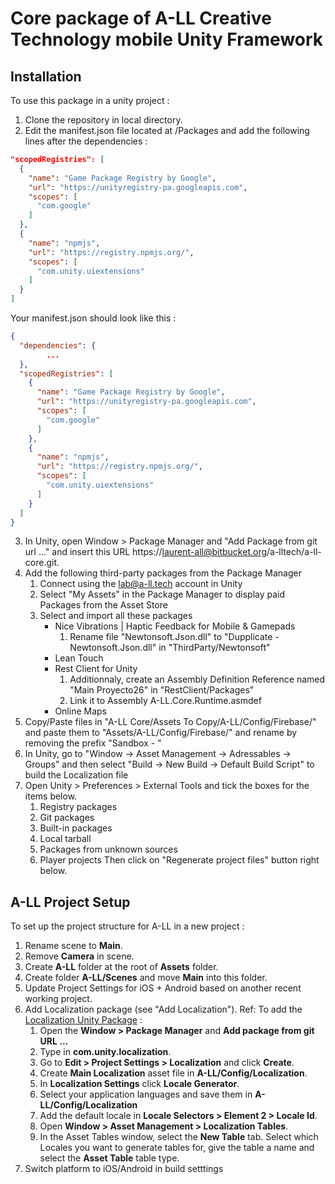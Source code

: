 # Core package of A-LL Creative Technology mobile Unity Framework

## Installation

To use this package in a unity project :

1. Clone the repository in local directory.
2. Edit the manifest.json file located at <your unity project>/Packages and add the following lines after the dependencies :
```json
"scopedRegistries": [
  {
    "name": "Game Package Registry by Google",
    "url": "https://unityregistry-pa.googleapis.com",
    "scopes": [
      "com.google"
    ]
  },
  {
    "name": "npmjs",
    "url": "https://registry.npmjs.org/",
    "scopes": [
      "com.unity.uiextensions"
    ]
  }
]
```
Your manifest.json should look like this :
```json
{
  "dependencies": {
    	...
  },
  "scopedRegistries": [
    {
      "name": "Game Package Registry by Google",
      "url": "https://unityregistry-pa.googleapis.com",
      "scopes": [
        "com.google"
      ]
    },
    {
      "name": "npmjs",
      "url": "https://registry.npmjs.org/",
      "scopes": [
        "com.unity.uiextensions"
      ]
    }
  ]
}
```
3. In Unity, open Window > Package Manager and "Add Package from git url ..." and insert this URL https://laurent-all@bitbucket.org/a-lltech/a-ll-core.git.
4. Add the following third-party packages from the Package Manager
    1. Connect using the lab@a-ll.tech account in Unity
    2. Select "My Assets" in the Package Manager to display paid Packages from the Asset Store
    3. Select and import all these packages
        - Nice Vibrations | Haptic Feedback for Mobile & Gamepads
            1. Rename file "Newtonsoft.Json.dll" to "Dupplicate - Newtonsoft.Json.dll" in "ThirdParty/Newtonsoft"
        - Lean Touch
        - Rest Client for Unity 
            1. Additionnaly, create an Assembly Definition Reference named "Main Proyecto26" in "RestClient/Packages"
            2. Link it to Assembly A-LL.Core.Runtime.asmdef
        - Online Maps
5. Copy/Paste files in "A-LL Core/Assets To Copy/A-LL/Config/Firebase/" and paste them to "Assets/A-LL/Config/Firebase/" and rename by removing the prefix "Sandbox - "
6. In Unity, go to "Window -> Asset Management -> Adressables -> Groups" and then select "Build -> New Build -> Default Build Script" to build the Localization file
7. Open Unity > Preferences > External Tools and tick the boxes for the items below.
    1. Registry packages
    2. Git packages
    3. Built-in packages
    4. Local tarball
    5. Packages from unknown sources
    6. Player projects
    Then click on "Regenerate project files" button right below. 

## A-LL Project Setup

To set up the project structure for A-LL in a new project :

1. Rename scene to **Main**.
2. Remove **Camera** in scene.
3. Create **A-LL** folder at the root of **Assets** folder.
4. Create folder **A-LL/Scenes** and move **Main** into this folder.
5. Update Project Settings for iOS + Android based on another recent working project.
6. Add Localization package (see "Add Localization").
    Ref: To add the [Localization Unity Package](https://docs.unity3d.com/Packages/com.unity.localization@0.9/manual/Installation.html) :
    1. Open the **Window > Package Manager** and **Add package from git URL ...**
    2. Type in **com.unity.localization**.
    3. Go to **Edit > Project Settings > Localization** and click **Create**.
    4. Create **Main Localization** asset file in **A-LL/Config/Localization**.
    5. In **Localization Settings** click **Locale Generator**.
    6. Select your application languages and save them in **A-LL/Config/Localization**
    7. Add the default locale in **Locale Selectors > Element 2 > Locale Id**.
    8. Open **Window > Asset Management > Localization Tables**.
    9. In the Asset Tables window, select the **New Table** tab. Select which Locales you want to generate tables for, give the table a name and select the **Asset Table** table type.
7. Switch platform to iOS/Android in build setttings
